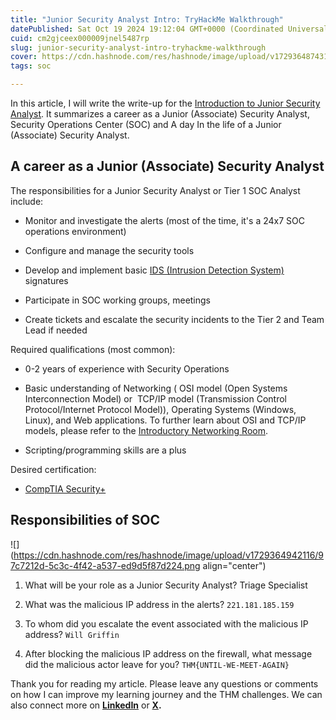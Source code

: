 ```yaml
---
title: "Junior Security Analyst Intro: TryHackMe Walkthrough"
datePublished: Sat Oct 19 2024 19:12:04 GMT+0000 (Coordinated Universal Time)
cuid: cm2gjceex000009jnel5487rp
slug: junior-security-analyst-intro-tryhackme-walkthrough
cover: https://cdn.hashnode.com/res/hashnode/image/upload/v1729364874310/7b1dd285-b23e-4f0a-bf25-cf70911e6b86.png
tags: soc

---
```


In this article, I will write the write-up for the [Introduction to Junior Security Analyst](https://tryhackme.com/r/room/jrsecanalystintrouxo). It summarizes a career as a Junior (Associate) Security Analyst, Security Operations Center (SOC) and A day In the life of a Junior (Associate) Security Analyst.

## A career as a Junior (Associate) Security Analyst

The responsibilities for a Junior Security Analyst or Tier 1 SOC Analyst include:

* Monitor and investigate the alerts (most of the time, it's a 24x7 SOC operations environment)
    
* Configure and manage the security tools
    
* Develop and implement basic [IDS (Intrusion Detection System)](https://www.barracuda.com/glossary/intrusion-detection-system) signatures
    
* Participate in SOC working groups, meetings
    
* Create tickets and escalate the security incidents to the Tier 2 and Team Lead if needed
    

Required qualifications (most common):

* 0-2 years of experience with Security Operations
    
* Basic understanding of Networking ( OSI model (Open Systems Interconnection Model) or  TCP/IP model (Transmission Control Protocol/Internet Protocol Model)), Operating Systems (Windows, Linux), and Web applications. To further learn about OSI and TCP/IP models, please refer to the [Introductory Networking Room](https://tryhackme.com/room/introtonetworking).
    
* Scripting/programming skills are a plus
    

Desired certification:

* [CompTIA Security+](https://www.comptia.org/certifications/security) 
    

## Responsibilities of SOC

![](https://cdn.hashnode.com/res/hashnode/image/upload/v1729364942116/97c7212d-5c3c-4f42-a537-ed9d5f87d224.png align="center")

1. What will be your role as a Junior Security Analyst? Triage Specialist
    
2. What was the malicious IP address in the alerts? `221.181.185.159`
    
3. To whom did you escalate the event associated with the malicious IP address? `Will Griffin`
    
4. After blocking the malicious IP address on the firewall, what message did the malicious actor leave for you? `THM{UNTIL-WE-MEET-AGAIN}`
    

Thank you for reading my article. Please leave any questions or comments on how I can improve my learning journey and the THM challenges. We can also connect more on [**LinkedIn**](https://www.linkedin.com/in/sharon-jebitok) or [**X**](https://x.com/SharonJebitok)**.**